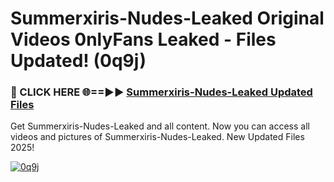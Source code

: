 # Summerxiris-Nudes-Leaked Original Videos 0nlyFans Leaked - Files Updated! (0q9j)

<h3>🔴 CLICK HERE 🌐==►► <a href="https://tinyurl.com/4mcuefdz" rel="nofollow">Summerxiris-Nudes-Leaked Updated Files</a></h3>

Get Summerxiris-Nudes-Leaked and all content. Now you can access all videos and pictures of Summerxiris-Nudes-Leaked. New Updated Files 2025!

[![0q9j](https://i.imgur.com/StAQSOY.gif)](https://tinyurl.com/4mcuefdz)
